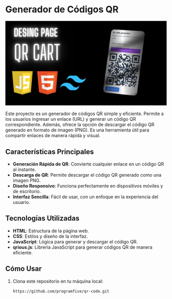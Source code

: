 # Generador de Códigos QR

![Mockup de la aplicación](/images/qr-code.png)

Este proyecto es un generador de códigos QR simple y eficiente. Permite a los usuarios ingresar un enlace (URL) y generar un código QR correspondiente. Además, ofrece la opción de descargar el código QR generado en formato de imagen (PNG). Es una herramienta útil para compartir enlaces de manera rápida y visual.

## Características Principales
- **Generación Rápida de QR**: Convierte cualquier enlace en un código QR al instante.
- **Descarga de QR**: Permite descargar el código QR generado como una imagen PNG.
- **Diseño Responsivo**: Funciona perfectamente en dispositivos móviles y de escritorio.
- **Interfaz Sencilla**: Fácil de usar, con un enfoque en la experiencia del usuario.

## Tecnologías Utilizadas
- **HTML**: Estructura de la página web.
- **CSS**: Estilos y diseño de la interfaz.
- **JavaScript**: Lógica para generar y descargar el código QR.
- **qrious.js**: Librería JavaScript para generar códigos QR de manera eficiente.

## Cómo Usar

1. Clona este repositorio en tu máquina local:
   ```bash
   https://github.com/programfive/qr-code.git
